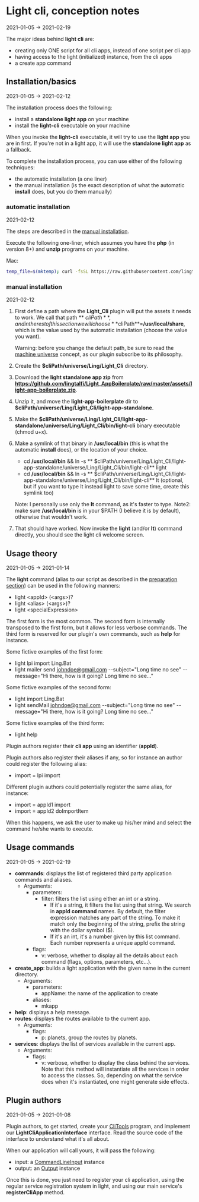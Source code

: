 Light cli, conception notes
==========
2021-01-05 -> 2021-02-19

The major ideas behind **light cli** are:

- creating only ONE script for all cli apps, instead of one script per cli app
- having access to the light (initialized) instance, from the cli apps
- a create app command

Installation/basics
---------
2021-01-05 -> 2021-02-12

The installation process does the following:

- install a **standalone light app** on your machine
- install the **light-cli** executable on your machine

When you invoke the **light-cli** executable, it will try to use the **light app** you are in first. If you're not in a
light app, it will use the **standalone light app** as a fallback.

To complete the installation process, you can use either of the following techniques:

- the automatic installation (a one liner)
- the manual installation (is the exact description of what the automatic **install** does, but you do them manually)

### automatic installation

2021-02-12

The steps are described in the [manual installation](#manual-installation).

Execute the following one-liner, which assumes you have the **php** (in version 8+) and **unzip** programs on your
machine.

Mac:

```bash
temp_file=$(mktemp); curl -fsSL https://raw.githubusercontent.com/lingtalfi/Light_Cli/master/scripts/web-installer.php > $temp_file; php -f $temp_file;
```

### manual installation

2021-02-12

1. First define a path where the **Light_Cli** plugin will put the assets it needs to work. We call that path **
   $cliPath**, and in the rest of this section we will choose **$cliPath**=**/usr/local/share**, which is the value used
   by the automatic installation (choose the value you want).

   Warning: before you change the default path, be sure to read
   the [machine universe](https://github.com/lingtalfi/UniverseTools/blob/master/doc/pages/conception-notes.md#machine-universe)
   concept, as our plugin subscribe to its philosophy.


2. Create the **$cliPath/universe/Ling/Light_Cli** directory.


3. Download the **light standalone app zip**
   from **https://github.com/lingtalfi/Light_AppBoilerplate/raw/master/assets/light-app-boilerplate.zip**.


4. Unzip it, and move the **light-app-boilerplate** dir to **$cliPath/universe/Ling/Light_Cli/light-app-standalone**.


5. Make the **$cliPath/universe/Ling/Light_Cli/light-app-standalone/universe/Ling/Light_Cli/bin/light-cli** binary
   executable (chmod u+x).


6. Make a symlink of that binary in **/usr/local/bin** (this is what the automatic **install** does), or the location of
   your choice.

    - cd **/usr/local/bin** && ln -s **
      $cliPath/universe/Ling/Light_Cli/light-app-standalone/universe/Ling/Light_Cli/bin/light-cli** light
    - cd **/usr/local/bin** && ln -s **
      $cliPath/universe/Ling/Light_Cli/light-app-standalone/universe/Ling/Light_Cli/bin/light-cli** lt (optional, but if
      you want to type lt instead light to save some time, create this symlink too)

   Note: I personally use only the **lt** command, as it's faster to type. Note2: make sure **/usr/local/bin** is in
   your $PATH (I believe it is by default), otherwise that wouldn't work.

7. That should have worked. Now invoke the **light** (and/or **lt**) command directly, you should see the light cli
   welcome screen.

Usage theory
------
2021-01-05 -> 2021-01-14

The **light** command (alias to our script as described in the [preparation section](#preparation)) can be used in the
following manners:

- light \<appId> <command> (\<args>)?
- light \<alias> (\<args>)?
- light \<specialExpression>

The first form is the most common. The second form is internally transposed to the first form, but it allows for less
verbose commands. The third form is reserved for our plugin's own commands, such as **help** for instance.

Some fictive examples of the first form:

- light lpi import Ling.Bat
- light mailer send johndoe@gmail.com --subject="Long time no see" --message="Hi there, how is it going? Long time no
  see..."

Some fictive examples of the second form:

- light import Ling.Bat
- light sendMail johndoe@gmail.com --subject="Long time no see" --message="Hi there, how is it going? Long time no
  see..."

Some fictive examples of the third form:

- light help

Plugin authors register their **cli app** using an identifier (**appId**).

Plugin authors also register their aliases if any, so for instance an author could register the following alias:

- import = lpi import

Different plugin authors could potentially register the same alias, for instance:

- import = appId1 import
- import = appId2 doImportItem

When this happens, we ask the user to make up his/her mind and select the command he/she wants to execute.





Usage commands
---------
2021-01-05 -> 2021-02-19


- **commands**: displays the list of registered third party application commands and aliases.
    - Arguments:
        - parameters:
            - filter: filters the list using either an int or a string.
                - If it's a string, it filters the list using that string. We search in **appId command** names.
                  By default, the filter expression matches any part of the string. To make it match only the
                  beginning of the string, prefix the string with the dollar symbol ($).
                - If it's an int, it's a number given by this list command. Each number represents a unique appId
                  command.
        - flags:
            - v: verbose, whether to display all the details about each command (flags, options, parameters, etc...).
- **create_app**: builds a light application with the given name in the current directory.
    - Arguments:
        - parameters:
            - appName: the name of the application to create
        - aliases:
            - mkapp
- **help**: displays a help message.
- **routes**: displays the routes available to the current app.
    - Arguments:
        - flags:
            - p: planets, group the routes by planets.
- **services**: displays the list of services available in the current app.
    - Arguments:
        - flags:
            - v: verbose, whether to display the class behind the services. Note that this method will instantiate all the services in order to access the classes.
              So, depending on what the service does when it's instantiated, one might generate side effects.




Plugin authors
-------------
2021-01-05 -> 2021-01-08

Plugin authors, to get started, create your [CliTools](https://github.com/lingtalfi/CliTools) program, and implement
our **LightCliApplicationInterface** interface. Read the source code of the interface to understand what it's all about.

When our application will call yours, it will pass the following:

- input:
  a [CommandLineInput](https://github.com/lingtalfi/CliTools/blob/master/doc/api/Ling/CliTools/Input/CommandLineInput.md)
  instance
- output: an [Output](https://github.com/lingtalfi/CliTools/blob/master/doc/api/Ling/CliTools/Output/Output.md) instance

Once this is done, you just need to register your cli application, using the regular service registration system in
light, and using our main service's **registerCliApp** method.






